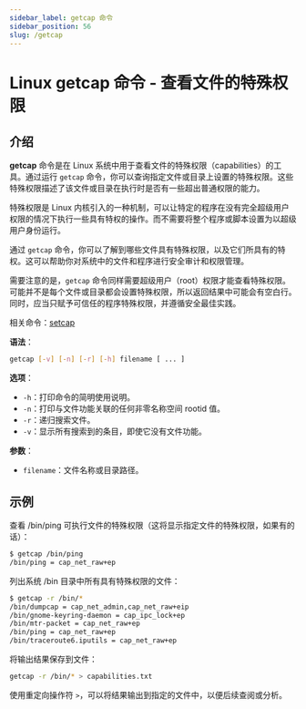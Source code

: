 ```yaml
---
sidebar_label: getcap 命令
sidebar_position: 56
slug: /getcap
---
```


# Linux getcap 命令 - 查看文件的特殊权限



## 介绍

**getcap** 命令是在 Linux 系统中用于查看文件的特殊权限（capabilities）的工具。通过运行 `getcap` 命令，你可以查询指定文件或目录上设置的特殊权限。这些特殊权限描述了该文件或目录在执行时是否有一些超出普通权限的能力。

特殊权限是 Linux 内核引入的一种机制，可以让特定的程序在没有完全超级用户权限的情况下执行一些具有特权的操作。而不需要将整个程序或脚本设置为以超级用户身份运行。

通过 `getcap` 命令，你可以了解到哪些文件具有特殊权限，以及它们所具有的特权。这可以帮助你对系统中的文件和程序进行安全审计和权限管理。

需要注意的是，`getcap` 命令同样需要超级用户（root）权限才能查看特殊权限。可能并不是每个文件或目录都会设置特殊权限，所以返回结果中可能会有空白行。同时，应当只赋予可信任的程序特殊权限，并遵循安全最佳实践。

相关命令：[setcap](/linux-command/setcap)

**语法**：

```bash
getcap [-v] [-n] [-r] [-h] filename [ ... ]
```

**选项**：

- `-h`：打印命令的简明使用说明。
- `-n`：打印与文件功能关联的任何非零名称空间 rootid 值。
- `-r`：递归搜索文件。
- `-v`：显示所有搜索到的条目，即使它没有文件功能。

**参数**：

- `filename`：文件名称或目录路径。



## 示例

查看 /bin/ping 可执行文件的特殊权限（这将显示指定文件的特殊权限，如果有的话）：

```bash
$ getcap /bin/ping
/bin/ping = cap_net_raw+ep
```

列出系统 /bin 目录中所有具有特殊权限的文件：

```bash
$ getcap -r /bin/*
/bin/dumpcap = cap_net_admin,cap_net_raw+eip
/bin/gnome-keyring-daemon = cap_ipc_lock+ep
/bin/mtr-packet = cap_net_raw+ep
/bin/ping = cap_net_raw+ep
/bin/traceroute6.iputils = cap_net_raw+ep
```

将输出结果保存到文件：

```bash
getcap -r /bin/* > capabilities.txt
```

使用重定向操作符 `>`，可以将结果输出到指定的文件中，以便后续查阅或分析。

